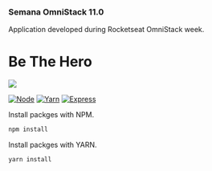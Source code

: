 ### Semana OmniStack 11.0


Application developed during Rocketseat OmniStack week.

# Be The Hero

![](https://i.imgur.com/nBZRm6q.png)

[![Node](https://img.shields.io/badge/node-13.11.0-green)](http://https://nodejs.org/en/ "![Node](https://img.shields.io/badge/node-13.11.0-green)") [![Yarn](https://img.shields.io/badge/yarn-1.22.4-purple)](https://yarnpkg.com/ "![Yarn](https://img.shields.io/badge/yarn-1.22.4-purple)") [![Express](https://img.shields.io/badge/express-4.17.1-red)](https://www.npmjs.com/package/express "![Express](https://img.shields.io/badge/express-4.17.1-red)")



Install packges with NPM.


```javascript
npm install
```

Install packges with YARN.


```javascript
yarn install
```

